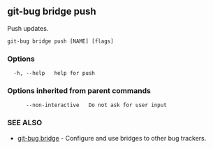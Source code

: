 ## git-bug bridge push

Push updates.

```
git-bug bridge push [NAME] [flags]
```

### Options

```
  -h, --help   help for push
```

### Options inherited from parent commands

```
      --non-interactive   Do not ask for user input
```

### SEE ALSO

* [git-bug bridge](git-bug_bridge.md)	 - Configure and use bridges to other bug trackers.

